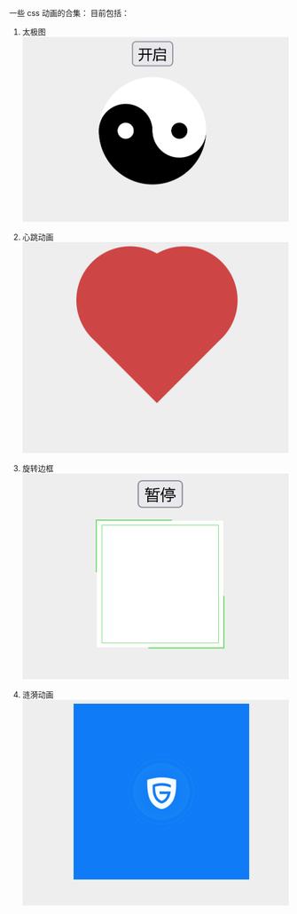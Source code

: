 一些 css 动画的合集：
目前包括：
1. 太极图
![alt text](taiji.gif)

2. 心跳动画
![alt text](heartbeat.gif)

3. 旋转边框
![alt text](rotateborder.gif)

4. 涟漪动画
![alt text](ripple.gif)